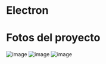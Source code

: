 # Electron






# Fotos del proyecto
![image](https://user-images.githubusercontent.com/111943639/206080198-60d921cf-faa8-4f8e-8a01-f04ea54ba5a4.png)
![image](https://user-images.githubusercontent.com/111943639/206080229-08f285b2-f70e-4f76-b6db-609e434da7ff.png)
![image](https://user-images.githubusercontent.com/111943639/206080280-2b87cd9a-9aa4-44b2-ba42-8253076c0e8c.png)
